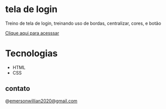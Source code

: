 # tela de login



Treino de tela de login, treinando uso de bordas, centralizar, cores, e botão

[Clique aqui para acesssar](https://silvawillx.github.io/nlw-E-Sports/)
# Tecnologias

- HTML
- CSS

## contato

@emersonwillian2020@gmail.com
